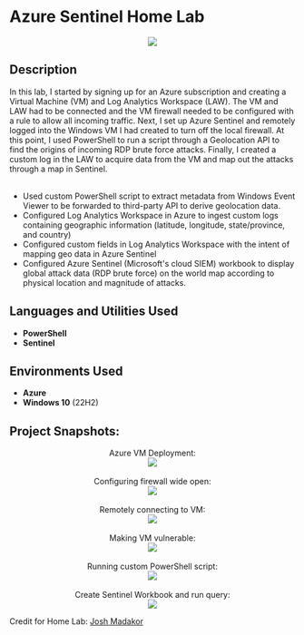 <h1>Azure Sentinel Home Lab</h1>
<p align="center">
 <img src="https://i.imgur.com/CGAdkfg.jpg"/>
</p>

<h2>Description</h2>
In this lab, I started by signing up for an Azure subscription and creating a Virtual Machine (VM) and Log Analytics Workspace (LAW). The VM and LAW had to be connected and the VM firewall needed to be configured with a rule to allow all incoming traffic.  Next, I set up Azure Sentinel and remotely logged into the Windows VM I had created to turn off the local firewall.  At this point, I used PowerShell to run a script through a Geolocation API to find the origins of incoming RDP brute force attacks.  Finally, I created a custom log in the LAW to acquire data from the VM and map out the attacks through a map in Sentinel.<br><BR>



- Used custom PowerShell script to extract metadata from Windows Event Viewer to be forwarded to third-party API to derive geolocation data. <br>
- Configured Log Analytics Workspace in Azure to ingest custom logs containing geographic information (latitude, longitude, state/province, and country)<br>
- Configured custom fields in Log Analytics Workspace with the intent of mapping geo data in Azure Sentinel<br>
- Configured Azure Sentinel (Microsoft's cloud SIEM) workbook to display global attack data (RDP brute force) on the world map according to physical location and magnitude of attacks.<br>

<h2>Languages and Utilities Used</h2>


- <b>PowerShell</b><br>
- <b>Sentinel</b>

<h2>Environments Used </h2>

- <b>Azure</b><br>
- <b>Windows 10</b> (22H2)

<h2>Project Snapshots:</h2>

<p align="center">
Azure VM Deployment: <br/>
<img src="https://i.imgur.com/JVpbB3D.jpg"/>
<br />
<br />
Configuring firewall wide open:  <br/>
<img src="https://i.imgur.com/USYAcCN.jpg"/>
<br />
<br />
Remotely connecting to VM: <br/>
<img src="https://i.imgur.com/dsqmSjf.jpg"/>
<br />
<br />
Making VM vulnerable:  <br/>
<img src="https://i.imgur.com/DP8B4TJ.jpg"/>
<br />
<br />
Running custom PowerShell script:  <br/>
<img src="https://i.imgur.com/A3S3nTx.jpg"/>
<br />
<br />
Create Sentinel Workbook and run query:  <br/>
<img src="https://i.imgur.com/oBO4XYk.jpg"/>
</p>

Credit for Home Lab: [Josh Madakor](https://www.youtube.com/watch?v=RoZeVbbZ0o0&t=2726&ab_channel=JoshMadakor)

<!--
 ```diff
- text in red
+ text in green
! text in orange
# text in gray
@@ text in purple (and bold)@@
```
--!>
